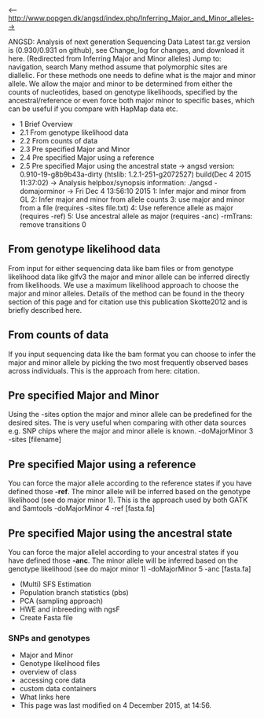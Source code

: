 <-- http://www.popgen.dk/angsd/index.php/Inferring_Major_and_Minor_alleles-->

ANGSD: Analysis of next generation Sequencing Data
Latest tar.gz version is (0.930/0.931 on github), see Change_log for changes, and download it  here.
(Redirected from Inferring Major and Minor alleles)
Jump to: navigation, search
Many method assume that polymorphic sites are diallelic. For these methods one needs to define what is the major and minor allele. We allow the major and minor to be determined from either the counts of nucleotides, based on genotype likelihoods, specified by the ancestral/reference or even force both major minor to specific bases, which can be useful if you compare with HapMap data etc.
* 1 Brief Overview
* 2.1 From genotype likelihood data
* 2.2 From counts of data
* 2.3 Pre specified Major and Minor
* 2.4 Pre specified Major using a reference
* 2.5 Pre specified Major using the ancestral state
-> angsd version: 0.910-19-g8b9b43a-dirty (htslib: 1.2.1-251-g2072527) build(Dec  4 2015 11:37:02)
-> Analysis helpbox/synopsis information:
./angsd -domajorminor 	-> Fri Dec  4 13:56:10 2015
1: Infer major and minor from GL
2: Infer major and minor from allele counts
3: use major and minor from a file (requires -sites file.txt)
4: Use reference allele as major (requires -ref)
5: Use ancestral allele as major (requires -anc)
-rmTrans: remove transitions 0
## From genotype likelihood data
From input for either sequencing data like bam files or from genotype likelihood data like glfv3 the major and minor allele can be inferred directly from likelihoods. We use a maximum likelihood approach to choose the major and minor alleles. Details of the method can be found in the theory section of this page and for citation use this publication Skotte2012 and is briefly described here.
## From counts of data
If you input sequencing data like the bam format you can choose to infer the major and minor allele by picking the two most frequently observed bases across individuals. This is the approach from here: citation.
## Pre specified Major and Minor
Using the -sites option the major and minor allele can be predefined for the desired sites. The is very useful when comparing with other data sources e.g. SNP chips where the major and minor allele is known.
-doMajorMinor 3 -sites [filename]
## Pre specified Major using a reference
You can force the major allele according to the reference states if you have defined those **-ref**. The minor allele will be inferred based on the genotype likelihood (see do major minor 1). This is the approach used by both GATK and Samtools
-doMajorMinor 4 -ref [fasta.fa]
## Pre specified Major using the ancestral state
You can force the major allelel according to your ancestral states if you have defined those **-anc**. The minor allele will be inferred based on the genotype likelihood (see do major minor 1)
-doMajorMinor 5 -anc [fasta.fa]
* (Multi) SFS Estimation
* Population branch statistics (pbs)
* PCA (sampling approach)
* HWE and inbreeding with ngsF
* Create Fasta file
### SNPs and genotypes
* Major and Minor
* Genotype likelihood files
* overview of class
* accessing core data
* custom data containers
* What links here
* This page was last modified on 4 December 2015, at 14:56.